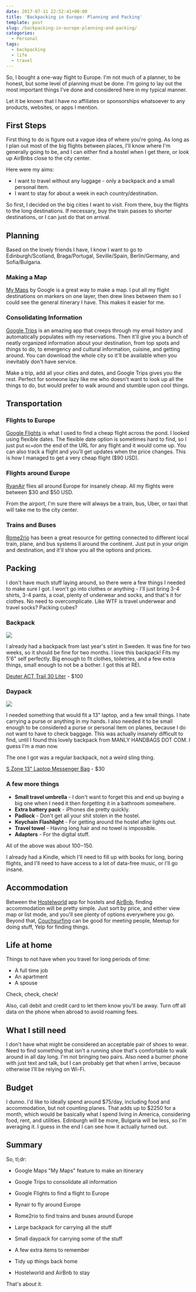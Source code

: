 ```yaml
---
date: 2017-07-11 22:52:41+00:00
title: 'Backpacking in Europe: Planning and Packing'
template: post
slug: /backpacking-in-europe-planning-and-packing/
categories:
  - Personal
tags:
  - backpacking
  - life
  - travel
---
```


So, I bought a one-way flight to Europe. I'm not much of a planner, to be honest, but some level of planning must be done. I'm going to lay out the most important things I've done and considered here in my typical manner.

Let it be known that I have no affiliates or sponsorships whatsoever to any products, websites, or apps I mention.

## First Steps

First thing to do is figure out a vague idea of where you're going. As long as I plan out most of the big flights between places, I'll know where I'm generally going to be, and I can either find a hostel when I get there, or look up AirBnbs close to the city center.

Here were my aims:

- I want to travel without any luggage - only a backpack and a small personal item.
- I want to stay for about a week in each country/destination.

So first, I decided on the big cities I want to visit. From there, buy the flights to the long destinations. If necessary, buy the train passes to shorter destinations, or I can just do that on arrival.

## Planning

Based on the lovely friends I have, I know I want to go to Edinburgh/Scotland, Braga/Portugal, Seville/Spain, Berlin/Germany, and Sofia/Bulgaria.

### Making a Map

[My Maps](https://www.google.com/mymaps) by Google is a great way to make a map. I put all my flight destinations on markers on one layer, then drew lines between them so I could see the general itinerary I have. This makes it easier for me.

### Consolidating Information

[Google Trips](https://get.google.com/trips/) is an amazing app that creeps through my email history and automatically populates with my reservations. Then it'll give you a bunch of neatly organized information about your destination, from top spots and things to do, to emergency and cultural information, cuisine, and getting around. You can download the whole city so it'll be available when you inevitably don't have service.

Make a trip, add all your cities and dates, and Google Trips gives you the rest. Perfect for someone lazy like me who doesn't want to look up all the things to do, but would prefer to walk around and stumble upon cool things.

## Transportation

### Flights to Europe

[Google Flights](https://www.google.com/flights/) is what I used to find a cheap flight across the pond. I looked using flexible dates. The flexible date option is sometimes hard to find, so I just put `mc=d`on the end of the URL for any flight and it would come up. You can also track a flight and you'll get updates when the price changes. This is how I managed to get a very cheap flight (\$90 USD).

### Flights around Europe

[RyanAir](http://www.ryanair.com/) flies all around Europe for insanely cheap. All my flights were between $30 and $50 USD.

From the airport, I'm sure there will always be a train, bus, Uber, or taxi that will take me to the city center.

### Trains and Buses

[Rome2rio](https://www.rome2rio.com/) has been a great resource for getting connected to different local train, plane, and bus systems ll around the continent. Just put in your origin and destination, and it'll show you all the options and prices.

## Packing

I don't have much stuff laying around, so there were a few things I needed to make sure I got. I won't go into clothes or anything - I'll just bring 3-4 shirts, 3-4 pants, a coat, plenty of underwear and socks, and that's it for clothes. No need to overcomplicate. Like WTF is travel underwear and travel socks? Packing cubes?

### Backpack

![](https://www.taniarascia.com/wp-content/uploads/deuter.jpg)

I already had a backpack from last year's stint in Sweden. It was fine for two weeks, so it should be fine for two months. I love this backpack! Fits my 5'6" self perfectly. Big enough to fit clothes, toiletries, and a few extra things, small enough to not be a bother. I got this at REI.

[Deuter ACT Trail 30 Liter](http://www.deuter.com/DE/en/hiking/act-trail-30-3440315-blue-red.html) - \$100

### Daypack

![](https://www.taniarascia.com/wp-content/uploads/daypack.jpg)

I needed something that would fit a 13" laptop, and a few small things. I hate carrying a purse or anything in my hands. I also needed it to be small enough to be considered a purse or personal item on planes, because I do not want to have to check baggage. This was actually insanely difficult to find, until I found this lovely backpack from MANLY HANDBAGS DOT COM. I guess I'm a man now.

The one I got was a regular backpack, not a weird sling thing.

[S Zone 13" Laptop Messenger Bag](http://manlyhandbags.com/s-zone-sling-canvas-cross-body-13-inch-laptop-messenger-bag-shoulder-backpack/) - \$30

### A few more things

- **Small travel umbrella** - I don't want to forget this and end up buying a big one when I need it then forgetting it in a bathroom somewhere.
- **Extra battery pack** - iPhones die pretty quickly.
- **Padlock** - Don't get all your shit stolen in the hostel.
- **Keychain Flashlight** - For getting around the hostel after lights out.
- **Travel towel** - Having long hair and no towel is impossible.
- **Adapters** - For the digital stuff.

All of the above was about $100-$150.

I already had a Kindle, which I'll need to fill up with books for long, boring flights, and I'll need to have access to a lot of data-free music, or I'll go insane.

## Accommodation

Between the [Hostelworld](http://www.hostelworld.com/) app for hostels and [AirBnb](https://www.airbnb.com/), finding accommodation will be pretty simple. Just sort by price, and either view map or list mode, and you'll see plenty of options everywhere you go. Beyond that, [Couchsurfing](http://www.couchsurfing.com/) can be good for meeting people, Meetup for doing stuff, Yelp for finding things.

## Life at home

Things to not have when you travel for long periods of time:

- A full time job
- An apartment
- A spouse

Check, check, check!

Also, call debit and credit card to let them know you'll be away. Turn off all data on the phone when abroad to avoid roaming fees.

## What I still need

I don't have what might be considered an acceptable pair of shoes to wear. Need to find something that isn't a running shoe that's comfortable to walk around in all day long. I'm not bringing two pairs. Also need a burner phone with just text and talk, but I can probably get that when I arrive, because otherwise I'll be relying on Wi-Fi.

## Budget

I dunno. I'd like to ideally spend around $75/day, including food and accommodation, but not counting planes. That adds up to $2250 for a month, which would be basically what I spend living in America, considering food, rent, and utilities. Edinburgh will be more, Bulgaria will be less, so I'm averaging it. I guess in the end I can see how it actually turned out.

## Summary

So, tl;dr:

- Google Maps "My Maps" feature to make an itinerary

- Google Trips to consolidate all information

- Google Flights to find a flight to Europe

- Rynair to fly around Europe

- Rome2rio to find trains and buses around Europe

- Large backpack for carrying all the stuff

- Small daypack for carrying some of the stuff

- A few extra items to remember

- Tidy up things back home

- Hostelworld and AirBnb to stay

That's about it.
